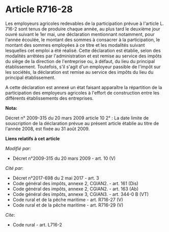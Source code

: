 # Article R716-28

Les employeurs agricoles redevables de la participation prévue à l'article L. 716-2 sont tenus de produire chaque année, au
plus tard le deuxième jour ouvré suivant le 1er mai, une déclaration mentionnant notamment, pour l'année écoulée, le montant
des sommes à consacrer à la participation, le montant des sommes employées à ce titre et les modalités suivant lesquelles cet
emploi a été réalisé. Cette déclaration est établie, selon des modalités arrêtées par l'administration et est remise au
service des impôts du siège de la direction de l'entreprise ou, à défaut, du lieu du principal établissement. Toutefois, s'il
s'agit d'un employeur passible de l'impôt sur les sociétés, la déclaration est remise au service des impôts du lieu du
principal établissement.

A cette déclaration est annexé un état faisant apparaître la répartition de la participation des employeurs agricoles à
l'effort de construction entre les différents établissements des entreprises.

**Nota:**

Décret n° 2009-315 du 20 mars 2009 article 10 2° : La date limite de souscription de la déclaration prévue au présent article
établie au titre de l'année 2008, est fixée au 31 août 2009.

**Liens relatifs à cet article**

_Modifié par_:

  - Décret n°2009-315 du 20 mars 2009 - art. 10 (V)

_Cité par_:

  - Décret n°2017-698 du 2 mai 2017 - art. 3
  - Code général des impôts, annexe 2, CGIAN2. - art. 161 (Dis)
  - Code général des impôts, annexe 2, CGIAN2. - art. 163 (Ab)
  - Code général des impôts, annexe 3, CGIAN3. - art. 344-0 B (VT)
  - Code rural et de la pêche maritime - art. R716-27 (V)
  - Code rural et de la pêche maritime - art. R716-29 (V)

_Cite_:

  - Code rural - art. L716-2
